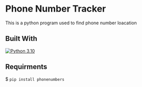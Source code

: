 
# Phone Number Tracker
This is a python program used to find phone number loacation 

## Built With
[![Python 3.10](https://img.shields.io/badge/python-3.10.5-blue.svg)](https://www.python.org/downloads/release/python-3105/)

## Requirments 


$ `pip install phonenumbers`


